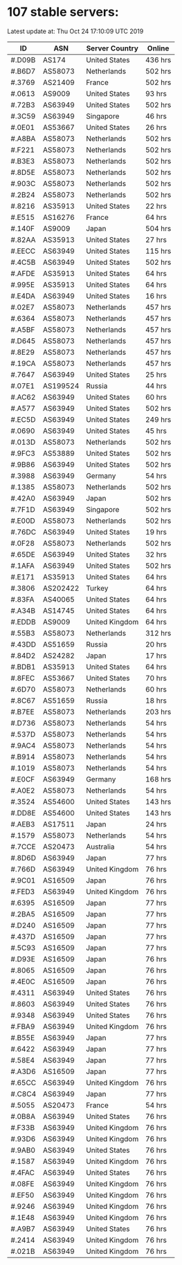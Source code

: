 # 107 stable servers:

Latest update at: Thu Oct 24 17:10:09 UTC 2019

| ID | ASN | Server Country | Online |
| -- | --- | -------------- | ------ |
| #.D09B | AS174 | United States | 436 hrs |
| #.B6D7 | AS58073 | Netherlands | 502 hrs |
| #.3769 | AS21409 | France | 502 hrs |
| #.0613 | AS9009 | United States | 93 hrs |
| #.72B3 | AS63949 | United States | 502 hrs |
| #.3C59 | AS63949 | Singapore | 46 hrs |
| #.0E01 | AS53667 | United States | 26 hrs |
| #.A8BA | AS58073 | Netherlands | 502 hrs |
| #.F221 | AS58073 | Netherlands | 502 hrs |
| #.B3E3 | AS58073 | Netherlands | 502 hrs |
| #.8D5E | AS58073 | Netherlands | 502 hrs |
| #.903C | AS58073 | Netherlands | 502 hrs |
| #.2B24 | AS58073 | Netherlands | 502 hrs |
| #.8216 | AS35913 | United States | 22 hrs |
| #.E515 | AS16276 | France | 64 hrs |
| #.140F | AS9009 | Japan | 504 hrs |
| #.82AA | AS35913 | United States | 27 hrs |
| #.EECC | AS63949 | United States | 115 hrs |
| #.4C5B | AS63949 | United States | 502 hrs |
| #.AFDE | AS35913 | United States | 64 hrs |
| #.995E | AS35913 | United States | 64 hrs |
| #.E4DA | AS63949 | United States | 16 hrs |
| #.02E7 | AS58073 | Netherlands | 457 hrs |
| #.6364 | AS58073 | Netherlands | 457 hrs |
| #.A5BF | AS58073 | Netherlands | 457 hrs |
| #.D645 | AS58073 | Netherlands | 457 hrs |
| #.8E29 | AS58073 | Netherlands | 457 hrs |
| #.19CA | AS58073 | Netherlands | 457 hrs |
| #.7647 | AS63949 | United States | 25 hrs |
| #.07E1 | AS199524 | Russia | 44 hrs |
| #.AC62 | AS63949 | United States | 60 hrs |
| #.A577 | AS63949 | United States | 502 hrs |
| #.EC5D | AS63949 | United States | 249 hrs |
| #.0690 | AS63949 | United States | 45 hrs |
| #.013D | AS58073 | Netherlands | 502 hrs |
| #.9FC3 | AS53889 | United States | 502 hrs |
| #.9B86 | AS63949 | United States | 502 hrs |
| #.3988 | AS63949 | Germany | 54 hrs |
| #.1385 | AS58073 | Netherlands | 502 hrs |
| #.42A0 | AS63949 | Japan | 502 hrs |
| #.7F1D | AS63949 | Singapore | 502 hrs |
| #.E00D | AS58073 | Netherlands | 502 hrs |
| #.76DC | AS63949 | United States | 19 hrs |
| #.0F28 | AS58073 | Netherlands | 502 hrs |
| #.65DE | AS63949 | United States | 32 hrs |
| #.1AFA | AS63949 | United States | 502 hrs |
| #.E171 | AS35913 | United States | 64 hrs |
| #.3806 | AS202422 | Turkey | 64 hrs |
| #.83FA | AS40065 | United States | 64 hrs |
| #.A34B | AS14745 | United States | 64 hrs |
| #.EDDB | AS9009 | United Kingdom | 64 hrs |
| #.55B3 | AS58073 | Netherlands | 312 hrs |
| #.43DD | AS51659 | Russia | 20 hrs |
| #.84D2 | AS24282 | Japan | 17 hrs |
| #.BDB1 | AS35913 | United States | 64 hrs |
| #.8FEC | AS53667 | United States | 70 hrs |
| #.6D70 | AS58073 | Netherlands | 60 hrs |
| #.8C67 | AS51659 | Russia | 18 hrs |
| #.B7EE | AS58073 | Netherlands | 203 hrs |
| #.D736 | AS58073 | Netherlands | 54 hrs |
| #.537D | AS58073 | Netherlands | 54 hrs |
| #.9AC4 | AS58073 | Netherlands | 54 hrs |
| #.B914 | AS58073 | Netherlands | 54 hrs |
| #.1019 | AS58073 | Netherlands | 54 hrs |
| #.E0CF | AS63949 | Germany | 168 hrs |
| #.A0E2 | AS58073 | Netherlands | 54 hrs |
| #.3524 | AS54600 | United States | 143 hrs |
| #.DD8E | AS54600 | United States | 143 hrs |
| #.AEB3 | AS17511 | Japan | 24 hrs |
| #.1579 | AS58073 | Netherlands | 54 hrs |
| #.7CCE | AS20473 | Australia | 54 hrs |
| #.8D6D | AS63949 | Japan | 77 hrs |
| #.766D | AS63949 | United Kingdom | 76 hrs |
| #.9C01 | AS16509 | Japan | 76 hrs |
| #.FED3 | AS63949 | United Kingdom | 76 hrs |
| #.6395 | AS16509 | Japan | 77 hrs |
| #.2BA5 | AS16509 | Japan | 77 hrs |
| #.D240 | AS16509 | Japan | 77 hrs |
| #.437D | AS16509 | Japan | 77 hrs |
| #.5C93 | AS16509 | Japan | 77 hrs |
| #.D93E | AS16509 | Japan | 76 hrs |
| #.8065 | AS16509 | Japan | 76 hrs |
| #.4E0C | AS16509 | Japan | 76 hrs |
| #.4311 | AS63949 | United States | 76 hrs |
| #.8603 | AS63949 | United States | 76 hrs |
| #.9348 | AS63949 | United States | 76 hrs |
| #.FBA9 | AS63949 | United Kingdom | 76 hrs |
| #.B55E | AS63949 | Japan | 77 hrs |
| #.6422 | AS63949 | Japan | 77 hrs |
| #.58E4 | AS63949 | Japan | 77 hrs |
| #.A3D6 | AS16509 | Japan | 77 hrs |
| #.65CC | AS63949 | United Kingdom | 76 hrs |
| #.C8C4 | AS63949 | Japan | 77 hrs |
| #.5055 | AS20473 | France | 54 hrs |
| #.0B8A | AS63949 | United States | 76 hrs |
| #.F33B | AS63949 | United Kingdom | 76 hrs |
| #.93D6 | AS63949 | United Kingdom | 76 hrs |
| #.9AB0 | AS63949 | United States | 76 hrs |
| #.1587 | AS63949 | United Kingdom | 76 hrs |
| #.4FAC | AS63949 | United States | 76 hrs |
| #.08FE | AS63949 | United Kingdom | 76 hrs |
| #.EF50 | AS63949 | United Kingdom | 76 hrs |
| #.9246 | AS63949 | United Kingdom | 76 hrs |
| #.1E48 | AS63949 | United Kingdom | 76 hrs |
| #.A9B7 | AS63949 | United States | 76 hrs |
| #.2414 | AS63949 | United Kingdom | 76 hrs |
| #.021B | AS63949 | United Kingdom | 76 hrs |

